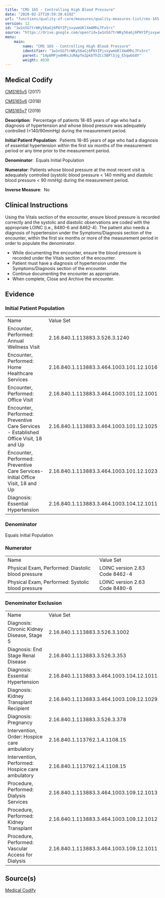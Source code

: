 ```yaml
---
title: "CMS 165 - Controlling High Blood Pressure"
date: "2020-02-27T20:59:30.619Z"
url: "functions/quality-of-care/measures/quality-measures-list/cms-165-controlling-high-blood-pressure.html"
version: 12
id: "1w1nSG7trWKy56aGj6P6YIPjsxywmUKlXmAMhL7Fx5rc"
source: "https://drive.google.com/open?id=1w1nSG7trWKy56aGj6P6YIPjsxywmUKlXmAMhL7Fx5rc"
menu:
    main:
        name: "CMS 165 - Controlling High Blood Pressure"
        identifier: "1w1nSG7trWKy56aGj6P6YIPjsxywmUKlXmAMhL7Fx5rc"
        parent: "14p6MPjeAHRsJuRApfeZpkbThZCc5BPl5jg_E5qwbG8Y"
        weight: 4030
---
```

## Medical Codify

[CMS165v5](https://medicalcodify.com/eh/?f=layoutnouser&func&module&tabmodule&name=RXDBmain&searchterm=CMS165&showresult=CMS165v5&showresulttype=Measure) (2017)

[CMS165v6](https://medicalcodify.com/eh/?f=layoutnouser&func&module&tabmodule&name=RXDBmain&searchterm=CMS165&showresult=CMS165v6&showresulttype=Measure) (2018)

[CMS165v7](https://medicalcodify.com/eh/?f=layoutnouser&func&module&tabmodule&name=RXDBmain&searchterm=CMS165&showresult=CMS165v7&showresulttype=Measure) (2019)



**Description**:  Percentage of patients 18-85 years of age who had a diagnosis of hypertension and whose blood pressure was adequately controlled (<140/90mmHg) during the measurement period.

**Initial Patient Population**:  Patients 18-85 years of age who had a diagnosis of essential hypertension within the first six months of the measurement period or any time prior to the measurement period.

**Denominator**:  Equals Initial Population

**Numerator**: Patients whose blood pressure at the most recent visit is adequately controlled (systolic blood pressure < 140 mmHg and diastolic blood pressure < 90 mmHg) during the measurement period.

**Inverse Measure**:  No

## Clinical Instructions

Using the Vitals section of the encounter, ensure blood pressure is recorded correctly and the systolic and diastolic observations are coded with the appropriate LOINC (i.e., 8480-6 and 8462-4). The patient also needs a diagnosis of hypertension under the Symptoms/Diagnosis section of the encounter, within the first six months or more of the measurement period in order to populate the denominator.

* While documenting the encounter, ensure the blood pressure is recorded under the Vitals section of the encounter.
* Patient must have a diagnosis of hypertension under the Symptoms/Diagnosis section of the encounter.
* Continue documenting the encounter as appropriate.
* When complete, Close and Archive the encounter.

## Evidence

### Initial Patient Population

<table>
  <tr>
    <td>Name</td>
    <td>Value Set</td>
  </tr>
  <tr>
    <td>Encounter, Performed: Annual Wellness Visit</td>
    <td>2.16.840.1.113883.3.526.3.1240</td>
  </tr>
  <tr>
    <td>Encounter, Performed: Home Healthcare Services</td>
    <td>2.16.840.1.113883.3.464.1003.101.12.1016</td>
  </tr>
  <tr>
    <td>Encounter, Performed: Office Visit</td>
    <td>2.16.840.1.113883.3.464.1003.101.12.1001</td>
  </tr>
  <tr>
    <td>Encounter, Performed: Preventive Care Services - Established Office Visit, 18 and Up</td>
    <td>2.16.840.1.113883.3.464.1003.101.12.1025</td>
  </tr>
  <tr>
    <td>Encounter, Performed: Preventive Care Services-Initial Office Visit, 18 and Up</td>
    <td>2.16.840.1.113883.3.464.1003.101.12.1023</td>
  </tr>
  <tr>
    <td>Diagnosis: Essential Hypertension</td>
    <td>2.16.840.1.113883.3.464.1003.104.12.1011</td>
  </tr>
</table>

### Denominator

Equals Initial Population

### Numerator

<table>
  <tr>
    <td>Name</td>
    <td>Value Set</td>
  </tr>
  <tr>
    <td>Physical Exam, Performed: Diastolic blood pressure</td>
    <td>LOINC version 2.63 Code 8462-4</td>
  </tr>
  <tr>
    <td>Physical Exam, Performed: Systolic blood pressure</td>
    <td>LOINC version 2.63 Code 8480-6</td>
  </tr>
</table>

### Denominator Exclusion

<table>
  <tr>
    <td>Name</td>
    <td>Value Set</td>
  </tr>
  <tr>
    <td>Diagnosis: Chronic Kidney Disease, Stage 5</td>
    <td>2.16.840.1.113883.3.526.3.1002</td>
  </tr>
  <tr>
    <td>Diagnosis: End Stage Renal Disease</td>
    <td>2.16.840.1.113883.3.526.3.353</td>
  </tr>
  <tr>
    <td>Diagnosis: Essential Hypertension</td>
    <td>2.16.840.1.113883.3.464.1003.104.12.1011</td>
  </tr>
  <tr>
    <td>Diagnosis: Kidney Transplant Recipient</td>
    <td>2.16.840.1.113883.3.464.1003.109.12.1029</td>
  </tr>
  <tr>
    <td>Diagnosis: Pregnancy</td>
    <td>2.16.840.1.113883.3.526.3.378</td>
  </tr>
  <tr>
    <td>Intervention, Order: Hospice care ambulatory</td>
    <td>2.16.840.1.113762.1.4.1108.15</td>
  </tr>
  <tr>
    <td>Intervention, Performed: Hospice care ambulatory</td>
    <td>2.16.840.1.113762.1.4.1108.15</td>
  </tr>
  <tr>
    <td>Procedure, Performed: Dialysis Services</td>
    <td>2.16.840.1.113883.3.464.1003.109.12.1013</td>
  </tr>
  <tr>
    <td>Procedure, Performed: Kidney Transplant</td>
    <td>2.16.840.1.113883.3.464.1003.109.12.1012</td>
  </tr>
  <tr>
    <td>Procedure, Performed: Vascular Access for Dialysis</td>
    <td>2.16.840.1.113883.3.464.1003.109.12.1011</td>
  </tr>
</table>

## Source(s)

[Medical Codify](https://medicalcodify.com/eh/?f=layoutnouser&func&name=RXDBmain&module&tabmodule&searchterm=CMS165&Submit=Search&icd9search=0&icd10search=0&icd10pcssearch=0&snomedsearch=0&loincsearch=0&labcorpsearch=0&questsearch=0&rxnormsearch=0&hcpcssearch=0&ndcsearch=0&cvxsearch=0&vissearch=0&vssearch=0&meassearch=1&pcssearch=1&fdbsearch=1&fdbnamesearch=1&fullsearch&flowsheet)

